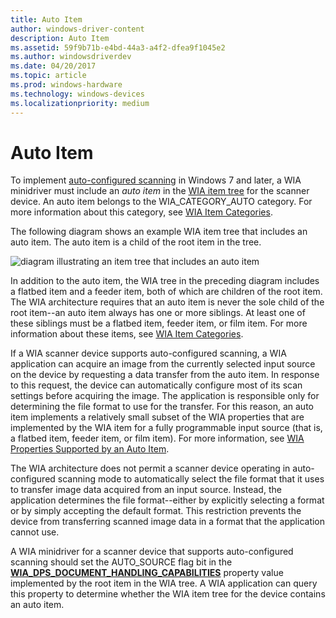 ```yaml
---
title: Auto Item
author: windows-driver-content
description: Auto Item
ms.assetid: 59f9b71b-e4bd-44a3-a4f2-dfea9f1045e2
ms.author: windowsdriverdev
ms.date: 04/20/2017
ms.topic: article
ms.prod: windows-hardware
ms.technology: windows-devices
ms.localizationpriority: medium
---
```


# Auto Item


To implement [auto-configured scanning](auto-configured-scanning.md) in Windows 7 and later, a WIA minidriver must include an *auto item* in the [WIA item tree](wia-item-trees.md) for the scanner device. An auto item belongs to the WIA\_CATEGORY\_AUTO category. For more information about this category, see [WIA Item Categories](wia-item-categories.md).

The following diagram shows an example WIA item tree that includes an auto item. The auto item is a child of the root item in the tree.

![diagram illustrating an item tree that includes an auto item](images/wia-feeder-tree5.png)

In addition to the auto item, the WIA tree in the preceding diagram includes a flatbed item and a feeder item, both of which are children of the root item. The WIA architecture requires that an auto item is never the sole child of the root item--an auto item always has one or more siblings. At least one of these siblings must be a flatbed item, feeder item, or film item. For more information about these items, see [WIA Item Categories](wia-item-categories.md).

If a WIA scanner device supports auto-configured scanning, a WIA application can acquire an image from the currently selected input source on the device by requesting a data transfer from the auto item. In response to this request, the device can automatically configure most of its scan settings before acquiring the image. The application is responsible only for determining the file format to use for the transfer. For this reason, an auto item implements a relatively small subset of the WIA properties that are implemented by the WIA item for a fully programmable input source (that is, a flatbed item, feeder item, or film item). For more information, see [WIA Properties Supported by an Auto Item](wia-properties-supported-by-an-auto-item.md).

The WIA architecture does not permit a scanner device operating in auto-configured scanning mode to automatically select the file format that it uses to transfer image data acquired from an input source. Instead, the application determines the file format--either by explicitly selecting a format or by simply accepting the default format. This restriction prevents the device from transferring scanned image data in a format that the application cannot use.

A WIA minidriver for a scanner device that supports auto-configured scanning should set the AUTO\_SOURCE flag bit in the [**WIA\_DPS\_DOCUMENT\_HANDLING\_CAPABILITIES**](https://msdn.microsoft.com/library/windows/hardware/ff551379) property value implemented by the root item in the WIA tree. A WIA application can query this property to determine whether the WIA item tree for the device contains an auto item.

 

 





